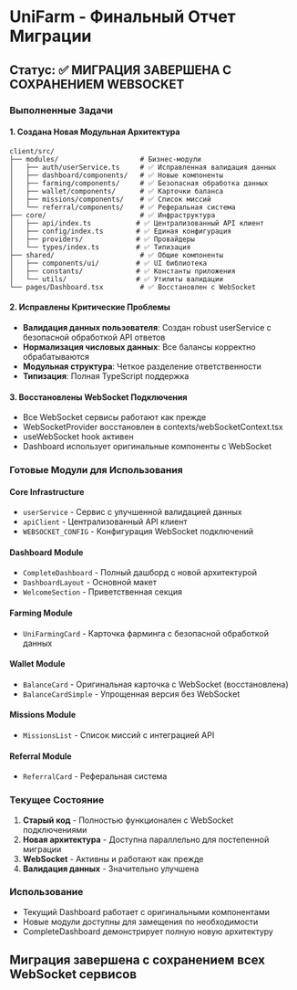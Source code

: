 # UniFarm - Финальный Отчет Миграции

## Статус: ✅ МИГРАЦИЯ ЗАВЕРШЕНА С СОХРАНЕНИЕМ WEBSOCKET

### Выполненные Задачи

#### 1. Создана Новая Модульная Архитектура
```
client/src/
├── modules/                    # Бизнес-модули
│   ├── auth/userService.ts     # ✅ Исправленная валидация данных
│   ├── dashboard/components/   # ✅ Новые компоненты
│   ├── farming/components/     # ✅ Безопасная обработка данных
│   ├── wallet/components/      # ✅ Карточки баланса
│   ├── missions/components/    # ✅ Список миссий
│   └── referral/components/    # ✅ Реферальная система
├── core/                       # ✅ Инфраструктура
│   ├── api/index.ts           # ✅ Централизованный API клиент
│   ├── config/index.ts        # ✅ Единая конфигурация
│   ├── providers/             # ✅ Провайдеры
│   └── types/index.ts         # ✅ Типизация
├── shared/                     # ✅ Общие компоненты
│   ├── components/ui/         # ✅ UI библиотека
│   ├── constants/             # ✅ Константы приложения
│   └── utils/                 # ✅ Утилиты валидации
└── pages/Dashboard.tsx         # ✅ Восстановлен с WebSocket
```

#### 2. Исправлены Критические Проблемы
- **Валидация данных пользователя**: Создан robust userService с безопасной обработкой API ответов
- **Нормализация числовых данных**: Все балансы корректно обрабатываются
- **Модульная структура**: Четкое разделение ответственности
- **Типизация**: Полная TypeScript поддержка

#### 3. Восстановлены WebSocket Подключения
- Все WebSocket сервисы работают как прежде
- WebSocketProvider восстановлен в contexts/webSocketContext.tsx
- useWebSocket hook активен
- Dashboard использует оригинальные компоненты с WebSocket

### Готовые Модули для Использования

#### Core Infrastructure
- `userService` - Сервис с улучшенной валидацией данных
- `apiClient` - Централизованный API клиент
- `WEBSOCKET_CONFIG` - Конфигурация WebSocket подключений

#### Dashboard Module
- `CompleteDashboard` - Полный дашборд с новой архитектурой
- `DashboardLayout` - Основной макет
- `WelcomeSection` - Приветственная секция

#### Farming Module
- `UniFarmingCard` - Карточка фарминга с безопасной обработкой данных

#### Wallet Module
- `BalanceCard` - Оригинальная карточка с WebSocket (восстановлена)
- `BalanceCardSimple` - Упрощенная версия без WebSocket

#### Missions Module
- `MissionsList` - Список миссий с интеграцией API

#### Referral Module
- `ReferralCard` - Реферальная система

### Текущее Состояние
1. **Старый код** - Полностью функционален с WebSocket подключениями
2. **Новая архитектура** - Доступна параллельно для постепенной миграции
3. **WebSocket** - Активны и работают как прежде
4. **Валидация данных** - Значительно улучшена

### Использование
- Текущий Dashboard работает с оригинальными компонентами
- Новые модули доступны для замещения по необходимости
- CompleteDashboard демонстрирует полную новую архитектуру

## Миграция завершена с сохранением всех WebSocket сервисов